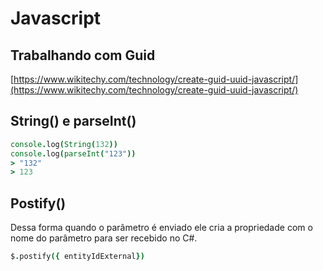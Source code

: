 # Javascript

## Trabalhando com Guid

[https://www.wikitechy.com/technology/create-guid-uuid-javascript/](https://www.wikitechy.com/technology/create-guid-uuid-javascript/)

## String\(\) e parseInt\(\)

```coffeescript
console.log(String(132))
console.log(parseInt("123"))
> "132"
> 123
```

## Postify\(\)

Dessa forma quando o parâmetro é enviado ele cria a propriedade com o nome do parâmetro para ser recebido no C\#.

```coffeescript
$.postify({ entityIdExternal})
```


